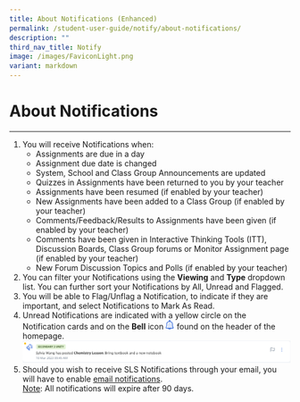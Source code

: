 ```yaml
---
title: About Notifications (Enhanced)
permalink: /student-user-guide/notify/about-notifications/
description: ""
third_nav_title: Notify
image: /images/FaviconLight.png
variant: markdown
---
```

<h1>About Notifications</h1>
<hr><ol>
    <li>You will receive Notifications when:
      <ul>
        <li>Assignments are due in a day</li>
        <li>Assignment due date is changed</li>
        <li>System, School and Class Group Announcements are updated</li>
        <li>Quizzes in Assignments have been returned to you by your teacher</li>
        <li>Assignments have been resumed (if enabled by your teacher)</li>
        <li>New Assignments have been added to a Class Group (if enabled by your teacher)</li>
        <li>Comments/Feedback/Results to Assignments have been given (if enabled by your teacher)</li>
        <li>Comments have been given in Interactive Thinking Tools (ITT), Discussion Boards, Class Group forums or Monitor Assignment page (if enabled by your teacher)</li>
				<li>New Forum Discussion Topics and Polls (if enabled by your teacher)</li>
      </ul>
    </li>
    <li>You can filter your Notifications using the <strong>Viewing</strong> and <strong>Type</strong> dropdown list. You can further sort your Notifications by All, Unread and Flagged.</li>
    <li>You will be able to Flag/Unflag a Notification, to indicate if they are important, and select Notifications to Mark As Read.</li>
    <li>Unread Notifications are indicated with a yellow circle on the Notification&nbsp;cards&nbsp;and on the&nbsp;<strong>Bell</strong>&nbsp;icon <img style="width:1rem; display: inline;" src="/images/Icons/Bell.svg"> found on the header of the homepage. </li> <img alt="About Notifications" src="/images/1Student/N-New.png">
			<li>Should you wish to receive SLS Notifications through your email, you will have to enable <a target="_blank" href="/student-user-guide/customise/set-email-notifications/">email notifications</a>.</li>
	<u>Note</u>: All&nbsp;notifications will expire after 90 days.
    
  </ol><p></p>